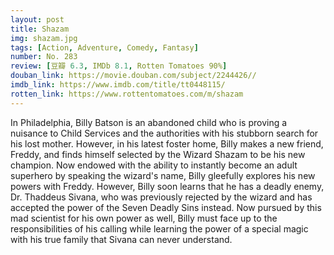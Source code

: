 ```yaml
---
layout: post 
title: Shazam
img: shazam.jpg
tags: [Action, Adventure, Comedy, Fantasy]
number: No. 283
review: [豆瓣 6.3, IMDb 8.1, Rotten Tomatoes 90%]
douban_link: https://movie.douban.com/subject/2244426//
imdb_link: https://www.imdb.com/title/tt0448115/
rotten_link: https://www.rottentomatoes.com/m/shazam
---
```


In Philadelphia, Billy Batson is an abandoned child who is proving a nuisance to Child Services and the authorities with his stubborn search for his lost mother. However, in his latest foster home, Billy makes a new friend, Freddy, and finds himself selected by the Wizard Shazam to be his new champion. Now endowed with the ability to instantly become an adult superhero by speaking the wizard's name, Billy gleefully explores his new powers with Freddy. However, Billy soon learns that he has a deadly enemy, Dr. Thaddeus Sivana, who was previously rejected by the wizard and has accepted the power of the Seven Deadly Sins instead. Now pursued by this mad scientist for his own power as well, Billy must face up to the responsibilities of his calling while learning the power of a special magic with his true family that Sivana can never understand.